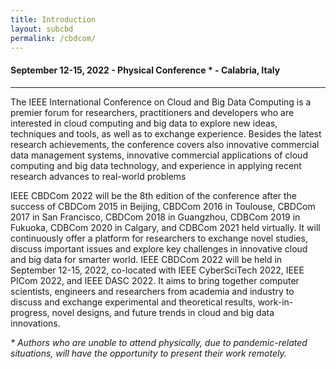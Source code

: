 ```yaml
---
title: Introduction
layout: subcbd
permalink: /cbdcom/
---
```


<div class="row">
<div class="col-md-8 mb-5">

<h4>September 12-15, 2022 - Physical Conference * - Calabria, Italy</h4>
<hr/>

<p>The IEEE International Conference on Cloud and Big Data Computing is a premier forum for researchers, practitioners and developers who are interested in cloud computing and big data to explore new ideas, techniques and tools, as well as to exchange experience. Besides the latest research achievements, the conference covers also innovative commercial data management systems, innovative commercial applications of cloud computing and big data technology, and experience in applying recent research advances to real-world problems</p>

<p>
IEEE CBDCom 2022 will be the 8th edition of the conference after the success of CBDCom 2015 in Beijing, CBDCom 2016 in Toulouse, CBDCom 2017 in San Francisco, CBDCom 2018 in Guangzhou, CDBCom 2019 in Fukuoka, CDBCom 2020 in Calgary, and CDBCom 2021 held virtually. It will continuously offer a platform for researchers to exchange novel studies, discuss important issues and explore key challenges in innovative cloud and big data for smarter world.
IEEE CBDCom 2022 will be held in September 12-15, 2022, co-located with IEEE CyberSciTech 2022, IEEE PICom 2022, and IEEE DASC 2022. It aims to bring together computer scientists, engineers and researchers from academia and industry to discuss and exchange experimental and theoretical results, work-in-progress, novel designs, and future trends in cloud and big data innovations.
</p>

<p><i>* Authors who are unable to attend physically, due to pandemic-related situations, will have the opportunity to present their work remotely.</i></p>

</div>
</div>

